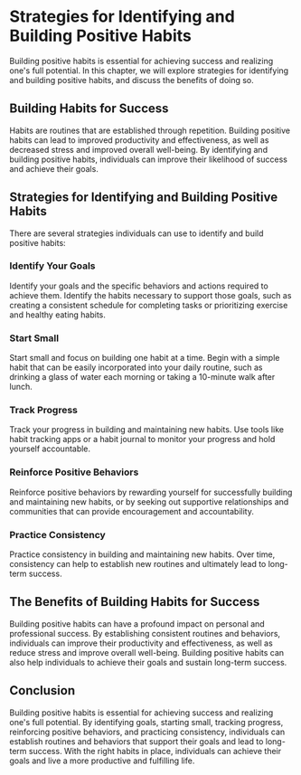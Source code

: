 Strategies for Identifying and Building Positive Habits
===============================================================================================

Building positive habits is essential for achieving success and realizing one's full potential. In this chapter, we will explore strategies for identifying and building positive habits, and discuss the benefits of doing so.

Building Habits for Success
---------------------------

Habits are routines that are established through repetition. Building positive habits can lead to improved productivity and effectiveness, as well as decreased stress and improved overall well-being. By identifying and building positive habits, individuals can improve their likelihood of success and achieve their goals.

Strategies for Identifying and Building Positive Habits
-------------------------------------------------------

There are several strategies individuals can use to identify and build positive habits:

### Identify Your Goals

Identify your goals and the specific behaviors and actions required to achieve them. Identify the habits necessary to support those goals, such as creating a consistent schedule for completing tasks or prioritizing exercise and healthy eating habits.

### Start Small

Start small and focus on building one habit at a time. Begin with a simple habit that can be easily incorporated into your daily routine, such as drinking a glass of water each morning or taking a 10-minute walk after lunch.

### Track Progress

Track your progress in building and maintaining new habits. Use tools like habit tracking apps or a habit journal to monitor your progress and hold yourself accountable.

### Reinforce Positive Behaviors

Reinforce positive behaviors by rewarding yourself for successfully building and maintaining new habits, or by seeking out supportive relationships and communities that can provide encouragement and accountability.

### Practice Consistency

Practice consistency in building and maintaining new habits. Over time, consistency can help to establish new routines and ultimately lead to long-term success.

The Benefits of Building Habits for Success
-------------------------------------------

Building positive habits can have a profound impact on personal and professional success. By establishing consistent routines and behaviors, individuals can improve their productivity and effectiveness, as well as reduce stress and improve overall well-being. Building positive habits can also help individuals to achieve their goals and sustain long-term success.

Conclusion
----------

Building positive habits is essential for achieving success and realizing one's full potential. By identifying goals, starting small, tracking progress, reinforcing positive behaviors, and practicing consistency, individuals can establish routines and behaviors that support their goals and lead to long-term success. With the right habits in place, individuals can achieve their goals and live a more productive and fulfilling life.
